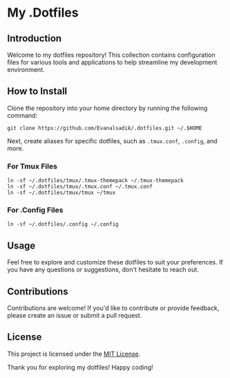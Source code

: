 # My .Dotfiles

## Introduction
Welcome to my dotfiles repository! This collection contains configuration files for various tools and applications to help streamline my development environment.

## How to Install

Clone the repository into your home directory by running the following command:

```shell
git clone https://github.com/Evanalsadik/.dotfiles.git ~/.$HOME
```

Next, create aliases for specific dotfiles, such as `.tmux.conf`, `.config`, and more.

### For Tmux Files

```shell
ln -sf ~/.dotfiles/tmux/.tmux-themepack ~/.tmux-themepack
ln -sf ~/.dotfiles/tmux/.tmux.conf ~/.tmux.conf
ln -sf ~/.dotfiles/tmux/tmux ~/tmux
```

### For .Config Files

```shell
ln -sf ~/.dotfiles/.config ~/.config
```

## Usage
Feel free to explore and customize these dotfiles to suit your preferences. If you have any questions or suggestions, don't hesitate to reach out.

## Contributions
Contributions are welcome! If you'd like to contribute or provide feedback, please create an issue or submit a pull request.

## License
This project is licensed under the [MIT License](LICENSE.md).

Thank you for exploring my dotfiles! Happy coding!
